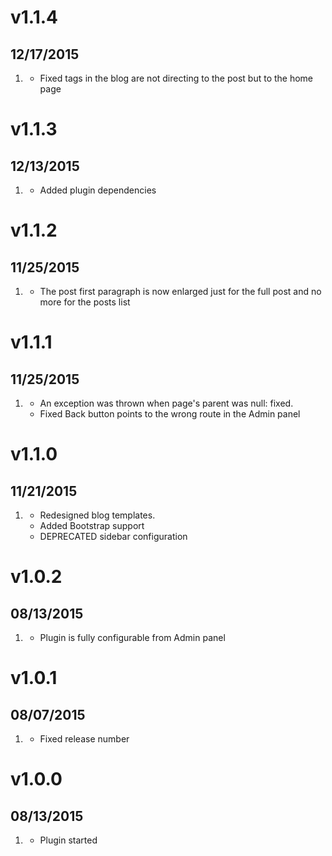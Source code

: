 # v1.1.4
## 12/17/2015

1. [](#bugfix)
    * Fixed tags in the blog are not directing to the post but to the home page

# v1.1.3
## 12/13/2015

1. [](#improved)
    * Added plugin dependencies

# v1.1.2
## 11/25/2015

1. [](#bugfix)
    * The post first paragraph is now enlarged just for the full post and no more for the posts list

# v1.1.1
## 11/25/2015

1. [](#bugfix)
    * An exception was thrown when page's parent was null: fixed.
    * Fixed Back button points to the wrong route in the Admin panel

# v1.1.0
## 11/21/2015

1. [](#improved)
    * Redesigned blog templates.
    * Added Bootstrap support
    * DEPRECATED sidebar configuration

# v1.0.2
## 08/13/2015

1. [](#improved)
    * Plugin is fully configurable from Admin panel

# v1.0.1
## 08/07/2015

1. [](#bugfix)
    * Fixed release number

# v1.0.0
## 08/13/2015

1. [](#new)
    * Plugin started
